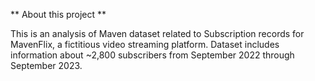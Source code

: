 ** About this project **

This is an analysis of Maven dataset related to Subscription records for MavenFlix, a fictitious video streaming platform. 
Dataset includes information about ~2,800 subscribers from September 2022 through September 2023.

